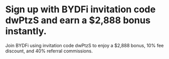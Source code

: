 # Sign up with BYDFi invitation code dwPtzS and earn a $2,888 bonus instantly.
Join BYDFi using invitation code dwPtzS to enjoy a $2,888 bonus, 10% fee discount, and 40% referral commissions.
